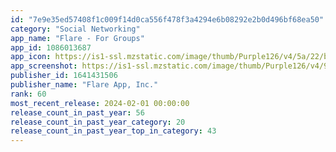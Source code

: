 ```yaml
---
id: "7e9e35ed57408f1c009f14d0ca556f478f3a4294e6b08292e2b0d496bf68ea50"
category: "Social Networking"
app_name: "Flare - For Groups"
app_id: 1086013687
app_icon: https://is1-ssl.mzstatic.com/image/thumb/Purple126/v4/5a/22/ba/5a22ba6d-c631-1ce7-6313-c0ab380478f3/AppIcon-0-1x_U007emarketing-0-5-0-85-220.png/1024x1024bb.png
app_screenshot: https://is1-ssl.mzstatic.com/image/thumb/Purple126/v4/94/c7/01/94c7013e-487e-1174-4147-46586cc2fc30/ca09ae93-21c5-4796-bd9b-31217a7b5f6c_Flare-App-Store-01.png/1284x2778bb.png
publisher_id: 1641431506
publisher_name: "Flare App, Inc."
rank: 60
most_recent_release: 2024-02-01 00:00:00
release_count_in_past_year: 56
release_count_in_past_year_category: 20
release_count_in_past_year_top_in_category: 43
---
```

